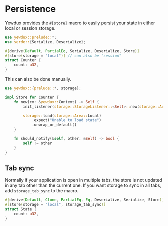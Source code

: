 # Persistence

Yewdux provides the `#[store]` macro to easily persist your state in either local or session storage.

```rust
use yewdux::prelude::*;
use serde::{Serialize, Deserialize};

#[derive(Default, PartialEq, Serialize, Deserialize, Store)]
#[store(storage = "local")] // can also be "session"
struct Counter {
    count: u32,
}
```

This can also be done manually.

```rust
use yewdux::{prelude::*, storage};

impl Store for Counter {
    fn new(cx: &yewdux::Context) -> Self {
        init_listener(storage::StorageListener::<Self>::new(storage::Area::Local), cx);

        storage::load(storage::Area::Local)
            .expect("Unable to load state")
            .unwrap_or_default()
    }

    fn should_notify(&self, other: &Self) -> bool {
        self != other
    }
}
```

## Tab sync

Normally if your application is open in multiple tabs, the store is not updated in any tab other
than the current one. If you want storage to sync in all tabs, add `storage_tab_sync` to the macro.

```rust
#[derive(Default, Clone, PartialEq, Eq, Deserialize, Serialize, Store)]
#[store(storage = "local", storage_tab_sync)]
struct State {
    count: u32,
}
```

